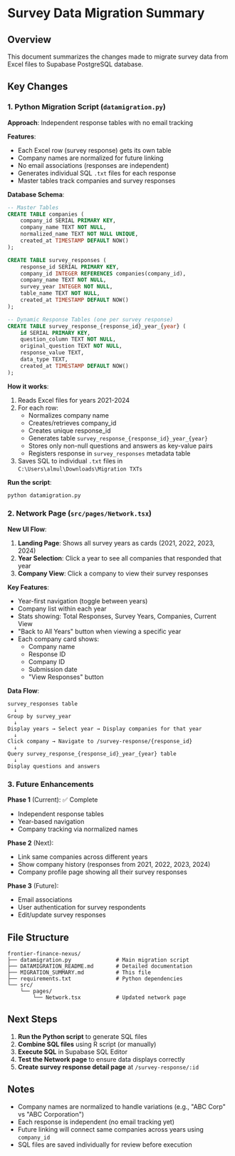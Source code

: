# Survey Data Migration Summary

## Overview
This document summarizes the changes made to migrate survey data from Excel files to Supabase PostgreSQL database.

## Key Changes

### 1. Python Migration Script (`datamigration.py`)

**Approach**: Independent response tables with no email tracking

**Features**:
- Each Excel row (survey response) gets its own table
- Company names are normalized for future linking
- No email associations (responses are independent)
- Generates individual SQL `.txt` files for each response
- Master tables track companies and survey responses

**Database Schema**:

```sql
-- Master Tables
CREATE TABLE companies (
    company_id SERIAL PRIMARY KEY,
    company_name TEXT NOT NULL,
    normalized_name TEXT NOT NULL UNIQUE,
    created_at TIMESTAMP DEFAULT NOW()
);

CREATE TABLE survey_responses (
    response_id SERIAL PRIMARY KEY,
    company_id INTEGER REFERENCES companies(company_id),
    company_name TEXT NOT NULL,
    survey_year INTEGER NOT NULL,
    table_name TEXT NOT NULL,
    created_at TIMESTAMP DEFAULT NOW()
);

-- Dynamic Response Tables (one per survey response)
CREATE TABLE survey_response_{response_id}_year_{year} (
    id SERIAL PRIMARY KEY,
    question_column TEXT NOT NULL,
    original_question TEXT NOT NULL,
    response_value TEXT,
    data_type TEXT,
    created_at TIMESTAMP DEFAULT NOW()
);
```

**How it works**:
1. Reads Excel files for years 2021-2024
2. For each row:
   - Normalizes company name
   - Creates/retrieves company_id
   - Creates unique response_id
   - Generates table `survey_response_{response_id}_year_{year}`
   - Stores only non-null questions and answers as key-value pairs
   - Registers response in `survey_responses` metadata table
3. Saves SQL to individual `.txt` files in `C:\Users\almul\Downloads\Migration TXTs`

**Run the script**:
```bash
python datamigration.py
```

### 2. Network Page (`src/pages/Network.tsx`)

**New UI Flow**:
1. **Landing Page**: Shows all survey years as cards (2021, 2022, 2023, 2024)
2. **Year Selection**: Click a year to see all companies that responded that year
3. **Company View**: Click a company to view their survey responses

**Key Features**:
- Year-first navigation (toggle between years)
- Company list within each year
- Stats showing: Total Responses, Survey Years, Companies, Current View
- "Back to All Years" button when viewing a specific year
- Each company card shows:
  - Company name
  - Response ID
  - Company ID
  - Submission date
  - "View Responses" button

**Data Flow**:
```
survey_responses table
  ↓
Group by survey_year
  ↓
Display years → Select year → Display companies for that year
  ↓
Click company → Navigate to /survey-response/{response_id}
  ↓
Query survey_response_{response_id}_year_{year} table
  ↓
Display questions and answers
```

### 3. Future Enhancements

**Phase 1** (Current): ✅ Complete
- Independent response tables
- Year-based navigation
- Company tracking via normalized names

**Phase 2** (Next):
- Link same companies across different years
- Show company history (responses from 2021, 2022, 2023, 2024)
- Company profile page showing all their survey responses

**Phase 3** (Future):
- Email associations
- User authentication for survey respondents
- Edit/update survey responses

## File Structure

```
frontier-finance-nexus/
├── datamigration.py              # Main migration script
├── DATAMIGRATION_README.md       # Detailed documentation
├── MIGRATION_SUMMARY.md          # This file
├── requirements.txt              # Python dependencies
└── src/
    └── pages/
        └── Network.tsx           # Updated network page
```

## Next Steps

1. **Run the Python script** to generate SQL files
2. **Combine SQL files** using R script (or manually)
3. **Execute SQL** in Supabase SQL Editor
4. **Test the Network page** to ensure data displays correctly
5. **Create survey response detail page** at `/survey-response/:id`

## Notes

- Company names are normalized to handle variations (e.g., "ABC Corp" vs "ABC Corporation")
- Each response is independent (no email tracking yet)
- Future linking will connect same companies across years using `company_id`
- SQL files are saved individually for review before execution
